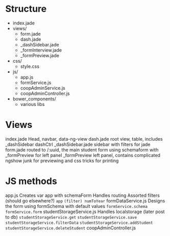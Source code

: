 # Structure
- index.jade
- views/
  - form.jade
  - dash.jade
  - _dashSidebar.jade
  - _formInterview.jade
  - _formPreview.jade
- css/
  - style.css
- js/
  - app.js
  - formService.js
  - coopAdminService.js
  - coopAdminController.js
- bower_components/
  - various libs

# Views
index.jade
  Head, navbar, data-ng-view
dash.jade
  root view, table, includes _dashSidebar
  dashCtrl
_dashSidebar.jade
  sidebar with filters for jade
form.jade
  routed to /:uuid, the main student form using schemaform with _formPreview for left panel
_formPreview
  left panel, contains complicated ngshow junk for previewing and css tricks for printing

# JS methods
app.js
  Creates var app with schemaForm
  Handles routing
  Assorted filters (should go elsewhere?)
  `app`
  `(filter) numToYear`
formDataService.js
  Designs the form using formSchema with default values
  `formService.schema`
  `formService.form`
studentStorageService.js
  Handles localstorage (later post to db)
  `studentStorageService.get`
  `studentStorageService.save`
  `studentStorageService.filterData`
  `studentStorageService.addStudent`
  `studentStorageService.deleteStudent`
coopAdminController.js
  



